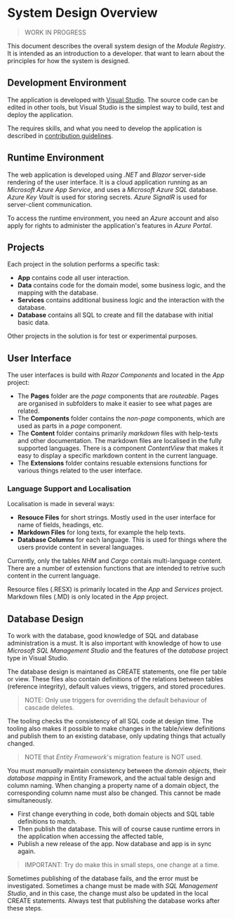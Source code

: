 # System Design Overview

> WORK IN PROGRESS

This document describes the overall system design of the *Module Registry*.
It is intended as an introduction to a developer. 
that want to learn about the principles for how 
the system is designed.

## Development Environment
The application is developed with [Visual Studio](https://visualstudio.microsoft.com/).
The source code can be edited in other tools, but Visual Studio is the simplest way to build, test and deploy the application.

The requires skills, and what you need to develop the application is described in 
[contribution guidelines](https://github.com/tellurianinteractive/Tellurian.Trains.ModulesRegistryApp/blob/master/CONTRIBUTING.md).

## Runtime Environment
The web application is developed using *.NET* and *Blazor* server-side rendering of the user interface.
It is a cloud application running as an *Microsoft Azure App Service*, 
and uses a *Microsoft Azure SQL* database.
*Azure Key Vault* is used for storing secrets.
*Azure SignalR* is used for server-client communication.

To access the runtime environment, you need an *Azure* account and
also apply for rights to administer the application's features in *Azure Portal*.

## Projects 
Each project in the solution performs a specific task:
- **App** contains code all user interaction.
- **Data** contains code for the domain model, some business logic, and the mapping with the database.
- **Services** contains additional business logic and the interaction with the database.
- **Database** contains all SQL to create and fill the database with initial basic data. 

Other projects in the solution is for test or experimental purposes. 

## User Interface
The user interfaces is build with *Razor Components* and located in the *App* project:
- The **Pages** folder are the *page* components that are *routeable*.
Pages are organised in subfolders to make it easier to see what pages are related.
- The **Components** folder contains the *non-page* components, which are used as parts in a *page* component.
- The **Content** folder contains primarily *markdown* files with help-texts and other documentation.
The markdown files are localised in the fully supported languages. 
There is a component *ContentView* that makes it easy to display a specific markdown content in the current language.
- The **Extensions** folder contains resuable extensions functions for various things related to the user interface.

### Language Support and Localisation
Localisation is made in several ways:
- **Resouce Files** for short strings. Mostly used in the user interface for name of fields, headings, etc.
- **Markdown Files** for long texts, for example the help texts.
- **Database Columns** for each language. This is used for things where the users provide content in several languages.

Currently, only the tables *NHM* and *Cargo* contais multi-language content. There are a number of extension functions
that are intended to retrive such content in the current language.

Resource files (.RESX) is primarily located in the *App* and *Services* project.
Markdown files (.MD) is only located in the *App* project.

## Database Design
To work with the database, good knowledge of SQL and database administration is a must.
It is also important with knowledge of how to use *Microsoft SQL Management Studio* and
the features of the *database* project type in Visual Studio.

The database design is maintaned as CREATE statements, one file per table or view.
These files also contain definitions of the relations between tables (reference integrity), default values
views, triggers, and stored procedures. 

> NOTE: Only use triggers for overriding the default behaviour of cascade deletes.

The tooling checks the consistency of all SQL code at design time.
The tooling also makes it possible to make changes in the table/view definitions and publish 
them to an existing database, only updating things that actually changed.
>NOTE that *Entity Framework*'s migration feature is NOT used.

You must *manually* maintain consistency between the *domain objects*, their *database mapping* in Entity Framework,
and the actual table design and column naming. When changing a property name of a domain object, the corresponding 
column name must also be changed. This cannot be made simultaneously. 
- First change everything in code, both domain objects and SQL table definitions to match.
- Then publish the database. This will of course cause runtime errors in the application when accessing the affected table,
- Publish a new release of the app. Now database and app is in sync again. 

> IMPORTANT: Try do make this in small steps, one change at a time.

Sometimes publishing of the database fails, and the error must be investigated. 
Sometimes a change must be made with *SQL Management Studio*, and in this case, the change must also be
updated in the local CREATE statements. 
Always test that publishing the database works after these steps.




